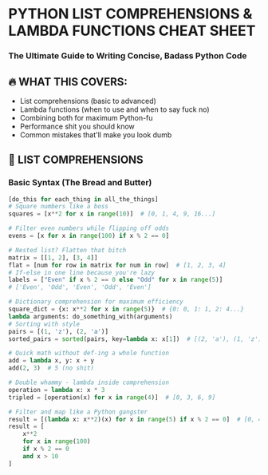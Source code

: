 # PYTHON LIST COMPREHENSIONS & LAMBDA FUNCTIONS CHEAT SHEET
### The Ultimate Guide to Writing Concise, Badass Python Code

## 🔥 WHAT THIS COVERS:
- List comprehensions (basic to advanced)
- Lambda functions (when to use and when to say fuck no)
- Combining both for maximum Python-fu
- Performance shit you should know
- Common mistakes that'll make you look dumb

## 🚀 LIST COMPREHENSIONS

### Basic Syntax (The Bread and Butter)
```python
[do_this for each_thing in all_the_things]
# Square numbers like a boss
squares = [x**2 for x in range(10)]  # [0, 1, 4, 9, 16...]

# Filter even numbers while flipping off odds
evens = [x for x in range(100) if x % 2 == 0]

# Nested list? Flatten that bitch
matrix = [[1, 2], [3, 4]]
flat = [num for row in matrix for num in row]  # [1, 2, 3, 4]
# If-else in one line because you're lazy
labels = ["Even" if x % 2 == 0 else "Odd" for x in range(5)]
# ['Even', 'Odd', 'Even', 'Odd', 'Even']

# Dictionary comprehension for maximum efficiency
square_dict = {x: x**2 for x in range(5)}  # {0: 0, 1: 1, 2: 4...}
lambda arguments: do_something_with(arguments)
# Sorting with style
pairs = [(1, 'z'), (2, 'a')]
sorted_pairs = sorted(pairs, key=lambda x: x[1])  # [(2, 'a'), (1, 'z')]

# Quick math without def-ing a whole function
add = lambda x, y: x + y
add(2, 3)  # 5 (no shit)

# Double whammy - lambda inside comprehension
operation = lambda x: x * 3
tripled = [operation(x) for x in range(4)]  # [0, 3, 6, 9]

# Filter and map like a Python gangster
result = [(lambda x: x**2)(x) for x in range(5) if x % 2 == 0]  # [0, 4, 16]
result = [
    x**2 
    for x in range(100) 
    if x % 2 == 0 
    and x > 10
]
